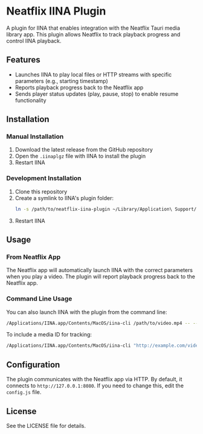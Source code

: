 # Neatflix IINA Plugin

A plugin for IINA that enables integration with the Neatflix Tauri media library app. This plugin allows Neatflix to track playback progress and control IINA playback.

## Features

- Launches IINA to play local files or HTTP streams with specific parameters (e.g., starting timestamp)
- Reports playback progress back to the Neatflix app
- Sends player status updates (play, pause, stop) to enable resume functionality

## Installation

### Manual Installation

1. Download the latest release from the GitHub repository
2. Open the `.iinaplgz` file with IINA to install the plugin
3. Restart IINA

### Development Installation

1. Clone this repository
2. Create a symlink to IINA's plugin folder:
   ```bash
   ln -s /path/to/neatflix-iina-plugin ~/Library/Application\ Support/com.colliderli.iina/plugins/neatflix-iina-plugin.iinaplugin-dev
   ```
3. Restart IINA

## Usage

### From Neatflix App

The Neatflix app will automatically launch IINA with the correct parameters when you play a video. The plugin will report playback progress back to the Neatflix app.

### Command Line Usage

You can also launch IINA with the plugin from the command line:

```bash
/Applications/IINA.app/Contents/MacOS/iina-cli /path/to/video.mp4 -- --start=120
```

To include a media ID for tracking:

```bash
/Applications/IINA.app/Contents/MacOS/iina-cli "http://example.com/video.mp4?mediaId=movie-1234" -- --start=120
```

## Configuration

The plugin communicates with the Neatflix app via HTTP. By default, it connects to `http://127.0.0.1:8080`. If you need to change this, edit the `config.js` file.

## License

See the LICENSE file for details.